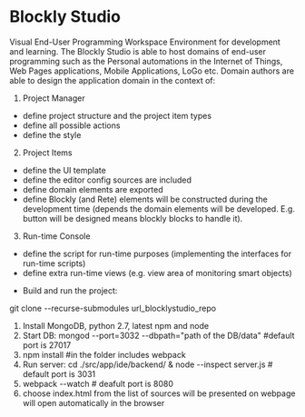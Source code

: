 # Blockly Studio
Visual End-User Programming Workspace Environment for development and learning. The Blockly Studio is able to host domains of end-user programming such as the Personal automations in the Internet of Things, Web Pages applications, Mobile Applications, LoGo etc.
Domain authors are able to design the application domain in the context of:

1. Project Manager
  * define project structure and the project item types
  * define all possible actions
  * define the style
2. Project Items
  * define the UI template
  * define the editor config sources are included
  * define domain elements are exported
  * define Blockly (and Rete) elements will be constructed during the development time
    (depends the domain elements will be developed. E.g. button will be designed means 
     blockly blocks to handle it).
3. Run-time Console
  * define the script for run-time purposes (implementing the interfaces for run-time scripts)
  * define extra run-time views (e.g. view area of monitoring smart objects)

- Build and run the project:

git clone --recurse-submodules url_blocklystudio_repo

1. Install MongoDB, python 2.7, latest npm and node
2. Start DB: mongod --port=3032 --dbpath="path of the DB/data" #default port is 27017
3. npm install #in the folder includes webpack
4. Run server: cd ./src/app/ide/backend/ & node --inspect server.js # default port is 3031
5. webpack --watch # deafult port is 8080
6. choose index.html from the list of sources will be presented on webpage will open automatically in the browser

